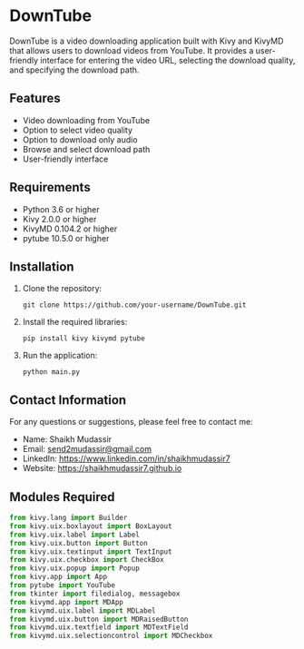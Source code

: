 # DownTube

DownTube is a video downloading application built with Kivy and KivyMD that allows users to download videos from YouTube. It provides a user-friendly interface for entering the video URL, selecting the download quality, and specifying the download path.

## Features

- Video downloading from YouTube
- Option to select video quality
- Option to download only audio
- Browse and select download path
- User-friendly interface

## Requirements

- Python 3.6 or higher
- Kivy 2.0.0 or higher
- KivyMD 0.104.2 or higher
- pytube 10.5.0 or higher

## Installation

1. Clone the repository:

   ```shell
   git clone https://github.com/your-username/DownTube.git

2. Install the required libraries:
   ```shell
   pip install kivy kivymd pytube

3. Run the application:
   ```shell
   python main.py

## Contact Information
For any questions or suggestions, please feel free to contact me:

- Name: Shaikh Mudassir 
- Email: send2mudassir@gmail.com
- LinkedIn: https://www.linkedin.com/in/shaikhmudassir7
- Website: https://shaikhmudassir7.github.io

## Modules Required

```python
from kivy.lang import Builder
from kivy.uix.boxlayout import BoxLayout
from kivy.uix.label import Label
from kivy.uix.button import Button
from kivy.uix.textinput import TextInput
from kivy.uix.checkbox import CheckBox
from kivy.uix.popup import Popup
from kivy.app import App
from pytube import YouTube
from tkinter import filedialog, messagebox
from kivymd.app import MDApp
from kivymd.uix.label import MDLabel
from kivymd.uix.button import MDRaisedButton
from kivymd.uix.textfield import MDTextField
from kivymd.uix.selectioncontrol import MDCheckbox
```
